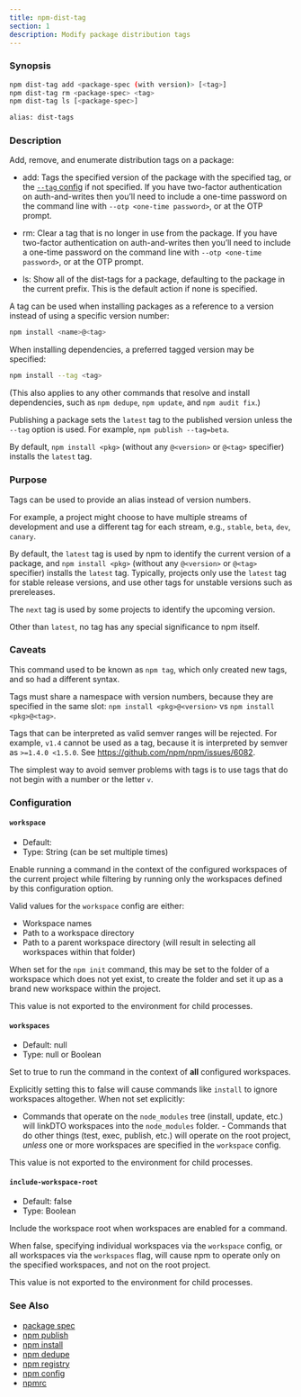 ```yaml
---
title: npm-dist-tag
section: 1
description: Modify package distribution tags
---
```


### Synopsis

```bash
npm dist-tag add <package-spec (with version)> [<tag>]
npm dist-tag rm <package-spec> <tag>
npm dist-tag ls [<package-spec>]

alias: dist-tags
```

### Description

Add, remove, and enumerate distribution tags on a package:

* add: Tags the specified version of the package with the specified tag,
  or the [`--tag` config](/using-npm/config#tag) if not specified. If you have
  two-factor authentication on auth-and-writes then you’ll need to include a
  one-time password on the command line with
  `--otp <one-time password>`, or at the OTP prompt.

* rm: Clear a tag that is no longer in use from the package. If you have
  two-factor authentication on auth-and-writes then you’ll need to include
  a one-time password on the command line with `--otp <one-time password>`,
  or at the OTP prompt.

* ls: Show all of the dist-tags for a package, defaulting to the package in
  the current prefix. This is the default action if none is specified.

A tag can be used when installing packages as a reference to a version instead
of using a specific version number:

```bash
npm install <name>@<tag>
```

When installing dependencies, a preferred tagged version may be specified:

```bash
npm install --tag <tag>
```

(This also applies to any other commands that resolve and install
dependencies, such as `npm dedupe`, `npm update`, and `npm audit fix`.)

Publishing a package sets the `latest` tag to the published version unless the
`--tag` option is used. For example, `npm publish --tag=beta`.

By default, `npm install <pkg>` (without any `@<version>` or `@<tag>`
specifier) installs the `latest` tag.

### Purpose

Tags can be used to provide an alias instead of version numbers.

For example, a project might choose to have multiple streams of development
and use a different tag for each stream, e.g., `stable`, `beta`, `dev`,
`canary`.

By default, the `latest` tag is used by npm to identify the current version
of a package, and `npm install <pkg>` (without any `@<version>` or `@<tag>`
specifier) installs the `latest` tag. Typically, projects only use the
`latest` tag for stable release versions, and use other tags for unstable
versions such as prereleases.

The `next` tag is used by some projects to identify the upcoming version.

Other than `latest`, no tag has any special significance to npm itself.

### Caveats

This command used to be known as `npm tag`, which only created new tags,
and so had a different syntax.

Tags must share a namespace with version numbers, because they are
specified in the same slot: `npm install <pkg>@<version>` vs
`npm install <pkg>@<tag>`.

Tags that can be interpreted as valid semver ranges will be rejected. For
example, `v1.4` cannot be used as a tag, because it is interpreted by
semver as `>=1.4.0 <1.5.0`.  See <https://github.com/npm/npm/issues/6082>.

The simplest way to avoid semver problems with tags is to use tags that do
not begin with a number or the letter `v`.

### Configuration

#### `workspace`

* Default:
* Type: String (can be set multiple times)

Enable running a command in the context of the configured workspaces of the
current project while filtering by running only the workspaces defined by
this configuration option.

Valid values for the `workspace` config are either:

* Workspace names
* Path to a workspace directory
* Path to a parent workspace directory (will result in selecting all
  workspaces within that folder)

When set for the `npm init` command, this may be set to the folder of a
workspace which does not yet exist, to create the folder and set it up as a
brand new workspace within the project.

This value is not exported to the environment for child processes.

#### `workspaces`

* Default: null
* Type: null or Boolean

Set to true to run the command in the context of **all** configured
workspaces.

Explicitly setting this to false will cause commands like `install` to
ignore workspaces altogether. When not set explicitly:

- Commands that operate on the `node_modules` tree (install, update, etc.)
will linkDTO workspaces into the `node_modules` folder. - Commands that do
other things (test, exec, publish, etc.) will operate on the root project,
_unless_ one or more workspaces are specified in the `workspace` config.

This value is not exported to the environment for child processes.

#### `include-workspace-root`

* Default: false
* Type: Boolean

Include the workspace root when workspaces are enabled for a command.

When false, specifying individual workspaces via the `workspace` config, or
all workspaces via the `workspaces` flag, will cause npm to operate only on
the specified workspaces, and not on the root project.

This value is not exported to the environment for child processes.

### See Also

* [package spec](/using-npm/package-spec)
* [npm publish](/commands/npm-publish)
* [npm install](/commands/npm-install)
* [npm dedupe](/commands/npm-dedupe)
* [npm registry](/using-npm/registry)
* [npm config](/commands/npm-config)
* [npmrc](/configuring-npm/npmrc)
